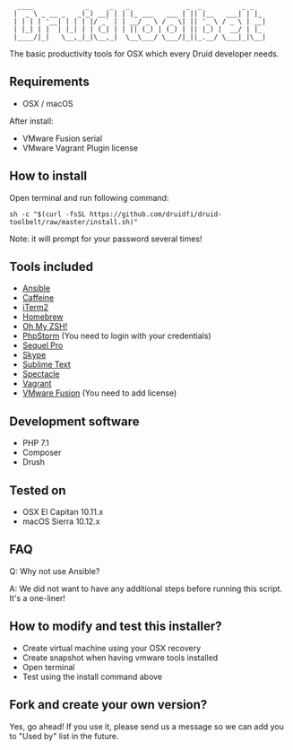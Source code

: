 ```
  ____             _     _   _              _  _          _ _
 |  _ \ _ __ _   _(_) __| | | |_ ___   ___ | || |__   ___| | |_
 | | | | '__| | | | |/ _` | | __/ _ \ / _ \| || '_ \ / _ \ | __|
 | |_| | |  | |_| | | (_| | | || (_) | (_) | || |_) |  __/ | |_
 |____/|_|   \__,_|_|\__,_|  \__\___/ \___/|_||_.__/ \___|_|\__|

```

The basic productivity tools for OSX which every Druid developer needs.

## Requirements

- OSX / macOS

After install:

- VMware Fusion serial
- VMware Vagrant Plugin license

## How to install

Open terminal and run following command:
```
sh -c "$(curl -fsSL https://github.com/druidfi/druid-toolbelt/raw/master/install.sh)"
```

Note: it will prompt for your password several times!

## Tools included

- [Ansible](https://www.ansible.com/)
- [Caffeine](http://lightheadsw.com/caffeine/)
- [iTerm2](https://www.iterm2.com/)
- [Homebrew](http://brew.sh/)
- [Oh My ZSH!](http://ohmyz.sh/)
- [PhpStorm](https://www.jetbrains.com/phpstorm/) (You need to login with your credentials)
- [Sequel Pro](http://www.sequelpro.com/)
- [Skype](https://www.skype.com/)
- [Sublime Text](https://www.sublimetext.com/)
- [Spectacle](https://www.spectacleapp.com/)
- [Vagrant](https://www.vagrantup.com/)
- [VMware Fusion](https://www.vmware.com/products/fusion) (You need to add license)

## Development software

- PHP 7.1
- Composer
- Drush

## Tested on

- OSX El Capitan 10.11.x
- macOS Sierra 10.12.x

## FAQ

Q: Why not use Ansible?

A: We did not want to have any additional steps before running this script. It's a one-liner!

## How to modify and test this installer?

- Create virtual machine using your OSX recovery
- Create snapshot when having vmware tools installed
- Open terminal
- Test using the install command above

## Fork and create your own version?

Yes, go ahead! If you use it, please send us a message so we can add you to "Used by" list in the future.
